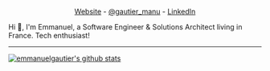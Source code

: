 <p align="center">
  <a href="https://www.emmanuelgautier.com/">Website</a> -
  <a href="https://twitter.com/gautier_manu">@gautier_manu</a> -
  <a href="https://www.linkedin.com/in/emmanuelgautier1">LinkedIn</a>
</p>

Hi 👋, I'm Emmanuel, a Software Engineer & Solutions Architect living in France. Tech enthusiast!

---

[![emmanuelgautier's github stats](https://github-readme-stats.vercel.app/api?username=emmanuelgautier)](https://github.com/emmanuelgautier)

<!--
**emmanuelgautier/emmanuelgautier** is a ✨ _special_ ✨ repository because its `README.md` (this file) appears on your GitHub profile.

Here are some ideas to get you started:

- 🔭 I’m currently working on ...
- 🌱 I’m currently learning ...
- 👯 I’m looking to collaborate on ...
- 🤔 I’m looking for help with ...
- 💬 Ask me about ...
- 📫 How to reach me: ...
- 😄 Pronouns: ...
- ⚡ Fun fact: ...
-->
